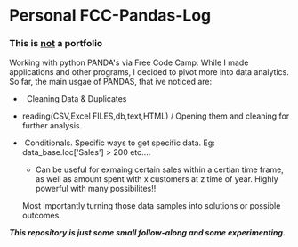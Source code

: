 # Personal FCC-Pandas-Log

### This is <u>not</u> a portfolio

Working with python PANDA's via Free Code Camp. While I made applications and other programs, I decided to pivot more into data analytics. So far, the main usgae of PANDAS, that ive noticed are:

-   Cleaning Data & Duplicates

- reading(CSV,Excel FILES,db,text,HTML) / Opening them and cleaning for further analysis.

-  Conditionals. Specific ways to get specific data. Eg: data_base.loc['Sales'] > 200 etc....
  
  - Can be useful for exmaing certain sales within  a certian time frame, as well as amount spent with x customers at z time of year. Highly powerful with many possibilites!!
 
  Most importantly turning those data samples into solutions or possible outcomes.

***This repository is just some small follow-along and some experimenting.***


